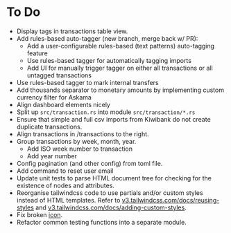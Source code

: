 # To Do

- Display tags in transactions table view.
- Add rules-based auto-tagger (new branch, merge back w/ PR):
  - Add a user-configurable rules-based (text patterns) auto-tagging feature
  - Use rules-based tagger for automatically tagging imports
  - Add UI for manually trigger tagger on either all transactions or all untagged transactions
- Use rules-based tagger to mark internal transfers
- Add thousands separator to monetary amounts by implementing custom currency filter for Askama
- Align dashboard elements nicely
- Split up `src/transaction.rs` into module `src/transaction/*.rs`
- Ensure that simple and full csv imports from Kiwibank do not create duplicate
  transactions.
- Align transactions in /transactions to the right.
- Group transactions by week, month, year.
  - Add ISO week number to transaction
  - Add year number
- Config pagination (and other config) from toml file.
- Add command to reset user email
- Update unit tests to parse HTML document tree for checking for the existence
  of nodes and attributes.
- Reorganise tailwindcss code to use partials and/or custom styles instead of
  HTML templates.
  Refer to [v3.tailwindcss.com/docs/reusing-styles](https://v3.tailwindcss.com/docs/reusing-styles) and [v3.tailwindcss.com/docs/adding-custom-styles](https://v3.tailwindcss.com/docs/adding-custom-styles).
- Fix broken [icon](./static/seal.png).
- Refactor common testing functions into a separate module.
